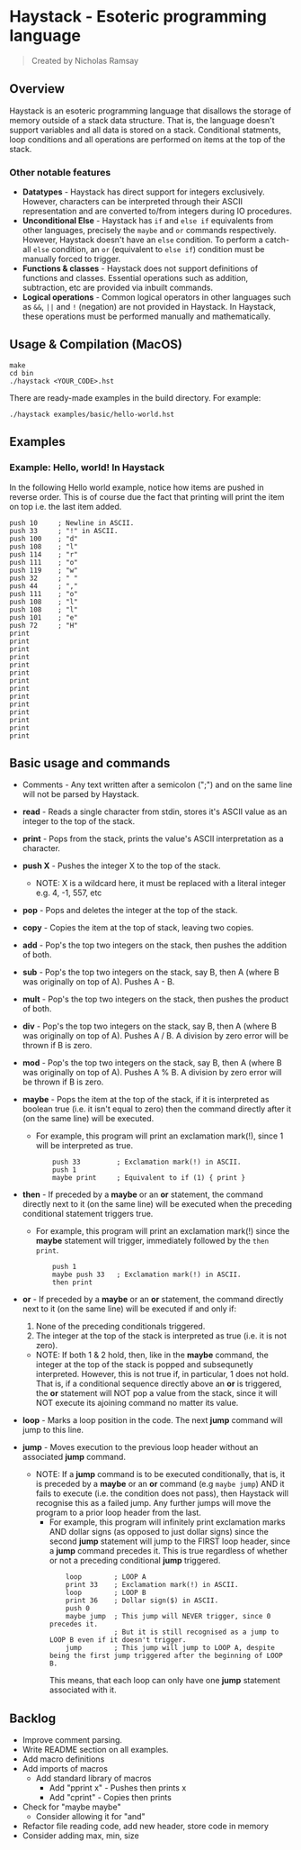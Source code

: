 # Haystack - Esoteric programming language
> Created by Nicholas Ramsay

## Overview
Haystack is an esoteric programming language that disallows the storage of memory outside of a stack data structure. That is, the language doesn't support variables and all data is stored on a stack. Conditional statments, loop conditions and all operations are performed on items at the top of the stack.

### Other notable features
- **Datatypes** - Haystack has direct support for integers exclusively. However, characters can be interpreted through their ASCII representation and are converted to/from integers during IO procedures.
- **Unconditional Else** - Haystack has `if` and `else if` equivalents from other languages, precisely the `maybe` and `or` commands respectively. However, Haystack doesn't have an `else` condition. To perform a catch-all `else` condition, an `or` (equivalent to `else if`) condition must be manually forced to trigger.
- **Functions & classes** - Haystack does not support definitions of functions and classes. Essential operations such as addition, subtraction, etc are provided via inbuilt commands.
- **Logical operations** - Common logical operators in other languages such as `&&`, `||` and `!` (negation) are not provided in Haystack. In Haystack, these operations must be performed manually and mathematically.

## Usage & Compilation (MacOS)
```
make
cd bin
./haystack <YOUR_CODE>.hst
```

There are ready-made examples in the build directory. For example:
```
./haystack examples/basic/hello-world.hst
```

## Examples

### Example: Hello,  world! In Haystack
In the following Hello world example, notice how items are pushed in reverse order. This is of course due the fact that printing will print the item on top i.e. the last item added.
```
push 10     ; Newline in ASCII.
push 33     ; "!" in ASCII.
push 100    ; "d"
push 108    ; "l"
push 114    ; "r"
push 111    ; "o"
push 119    ; "w"
push 32     ; " "
push 44     ; ","
push 111    ; "o"
push 108    ; "l"
push 108    ; "l"
push 101    ; "e"
push 72     ; "H"
print
print
print
print
print
print
print
print
print
print
print
print
print
print
```

## Basic usage and commands
- Comments - Any text written after a semicolon (";") and on the same line will not be parsed by Haystack.
- **read** - Reads a single character from stdin, stores it's ASCII value as an integer to the top of the stack.
- **print** - Pops from the stack, prints the value's ASCII interpretation as a character.
- **push X** - Pushes the integer X to the top of the stack. 
    - NOTE: X is a wildcard here, it must be replaced with a literal integer e.g. 4, -1, 557, etc
- **pop** - Pops and deletes the integer at the top of the stack.
- **copy** - Copies the item at the top of stack, leaving two copies.
- **add** - Pop's the top two integers on the stack, then pushes the addition of both.
- **sub** - Pop's the top two integers on the stack, say B, then A (where B was originally on top of A). Pushes A - B.
- **mult** -  Pop's the top two integers on the stack, then pushes the product of both.
- **div** - Pop's the top two integers on the stack, say B, then A (where B was originally on top of A). Pushes A / B. A division by zero error will be thrown if B is zero.
- **mod** - Pop's the top two integers on the stack, say B, then A (where B was originally on top of A). Pushes A % B. A division by zero error will be thrown if B is zero.
- **maybe** - Pops the item at the top of the stack, if it is interpreted as boolean true (i.e. it isn't equal to zero) then the command directly after it (on the same line) will be executed.
    - For example, this program will print an exclamation mark(!), since 1 will be interpreted as true.
        ```
            push 33         ; Exclamation mark(!) in ASCII.
            push 1
            maybe print     ; Equivalent to if (1) { print }
        ```
- **then** - If preceded by a **maybe** or an **or** statement, the command directly next to it (on the same line) will be executed when the preceding conditional statement triggers true.
    - For example, this program will print an exclamation mark(!) since the **maybe** statement will trigger, immediately followed by the `then print`.
        ```
            push 1
            maybe push 33   ; Exclamation mark(!) in ASCII.
            then print
        ```
    
- **or** - If preceded by a **maybe** or an **or** statement, the command directly next to it (on the same line) will be executed if and only if:
    1. None of the preceding conditionals triggered.
    2. The integer at the top of the stack is interpreted as true (i.e. it is not zero).
    - NOTE: If both 1 & 2 hold, then, like in the **maybe** command, the integer at the top of the stack is popped and subsequnetly interpreted. However, this is not true if, in particular, 1 does not hold. That is, if a conditional sequence directly above an **or** is triggered, the **or** statement will NOT pop a value from the stack, since it will NOT execute its ajoining command no matter its value.
- **loop** - Marks a loop position in the code. The next **jump** command will jump to this line.
- **jump** - Moves execution to the previous loop header without an associated **jump** command.
    - NOTE: If a **jump** command is to be executed conditionally, that is, it is preceded by a **maybe** or an **or** command (e.g `maybe jump`) AND it fails to execute (i.e. the condition does not pass), then Haystack will recognise this as a failed jump. Any further jumps will move the program to a prior loop header from the last.
        - For example, this program will infinitely print exclamation marks AND dollar signs (as opposed to just dollar signs) since the second **jump** statement will jump to the FIRST loop header, since a **jump** command precedes it. This is true regardless of whether or not a preceding conditional **jump** triggered.
            ```
                loop        ; LOOP A
                print 33    ; Exclamation mark(!) in ASCII.
                loop        ; LOOP B
                print 36    ; Dollar sign($) in ASCII.
                push 0
                maybe jump  ; This jump will NEVER trigger, since 0 precedes it.
                            ; But it is still recognised as a jump to LOOP B even if it doesn't trigger.
                jump        ; This jump will jump to LOOP A, despite being the first jump triggered after the beginning of LOOP B.
            ```
            This means, that each loop can only have one **jump** statement associated with it.

## Backlog
- Improve comment parsing.
- Write README section on all examples.
- Add macro definitions
- Add imports of macros
    - Add standard library of macros
        - Add "pprint x" - Pushes then prints x
        - Add "cprint" - Copies then prints
- Check for "maybe maybe"
    - Consider allowing it for "and"
- Refactor file reading code, add new header, store code in memory
- Consider adding max, min, size
